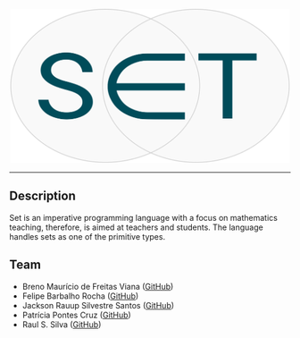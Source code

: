 <p align="center"><img src ="img/set-icon-i.png" width="500px"/></p>

---

## Description

Set is an imperative programming language with a focus on mathematics teaching, therefore, is aimed at teachers and students. The language handles sets as one of the primitive types.

[comment]: <> (## Start Guide)

[comment]: <> (Here is Described how to configure the Haskell environment, and then an Interpreter startup guide)

[comment]: <> (### Instalation)

[comment]: <> (More information in https://www.haskell.org/platform/)

## Team

- Breno Maurício de Freitas Viana ([GitHub](https://github.com/brenov))
- Felipe Barbalho Rocha ([GitHub](https://github.com/Barbalho12))
- Jackson Rauup Silvestre Santos ([GitHub](https://github.com/jacksonrauupti))
- Patrícia Pontes Cruz ([GitHub](https://github.com/Pekorishia))
- Raul S. Silva ([GitHub](https://github.com/RaulMacintosh))
